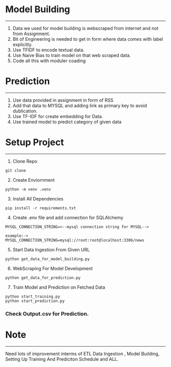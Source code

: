 # Model Building 
***
1. Data we used for model building is webscraped from internet and not from Assignment.
2. Bit of Engineering is needed to get in form where data comes with label explicitly.
3. Use TFIDF to encode textual data.
4. Use Naive Bias to train model on that web scraped data.
5. Code all this with moduler coading 

# Prediction 
***
1. Use data provided in assignment in form of RSS
2. Add that data to MYSQL and adding link as primary key to avoid dublication.
3. Use TF-IDF for create embedding for Data.
4. Use trained model to predict category of given data

# Setup Project 
***
1. Clone Repo
```shell
git clone 
```
2. Create Enviornment
```shell
python -m venv .venv
```
3. Install All Dependencies
```shell
pip install -r requirements.txt
```
4. Create .env file and add connection for SQLAlchemy
```text
MYSQL_CONNECTION_STRING=<--mysql connection string for MYSQL-->
```
```text
example:->
MYSQL_CONNECTION_STRING=mysql://root:root@localhost:3306/news
```
5. Start Data Ingestion From Given URL
```shell
python get_data_for_model_building.py
```
6. WebScraping For Model Development
```shell
python get_data_for_prediction.py
```

7. Train Model and Prediction on Fetched Data
```shell
python start_training.py
python start_prediction.py
```
### Check Output.csv for Prediction.

# Note
***
Need lots of improvement interms of ETL Data Ingestion , Model Building, Setting Up Training And Prediciton Schedule and ALL.

